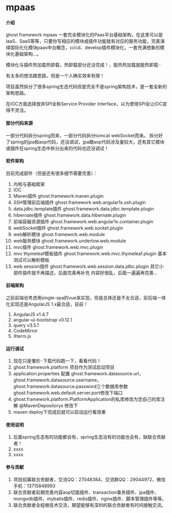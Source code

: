 # mpaas

#### 介绍
ghost framework mpaas 一套完全模块化的Paas平台基础架构，在这里可以是IaaS、SaaS等等，只要你写相应的模块或插件功能就有对应的服务功能，完美演绎国际化化模块paas中台概念，ci/cd、develop插件模块化，一套充满想象的模块化基础架构...。

模块化与插件热加载热卸载，热卸载部分还没完成！，能热热加载就能热卸载··

有太多的想法跟思路，但是一个人确实效率有限！

项目虽然拆分了很多spring生态代码但是完全不是spring架构技术，是一套全新的架构思路。

在IOC方面选择放弃SPI全称Service Provider Interface，以为使用SPI会让IOC变得不灵活。

#### 部分代码来源

一部分代码拆分spring而来，一部分代码拆分tomcat webSocket而来。
拆分好了spring的jpa和aop代码，还没调试，jpa跟aop代码涉及量较大，还有其它模块或插件在spring生态中拆分出来的代码也还没调试！

#### 软件架构
目前完成部件（但是还有很多细节需要完善）：
1.  内核与基础框架
2.  IOC
3.  Maven插件 ghost.framework.maven.plugin
4.  SSH管理前后端插件 ghost.framework.web.angular1x.ssh.plugin
5.  data.jdbc.template插件 ghost.framework.data.jdbc.template.plugin
6.  hibernate插件 ghost.framework.data.hibernate.plugin
7.  前端容器资源插件 ghost.framework.web.angular1x.container.plugin
8.  webSocket插件 ghost.framework.web.socket.plugin
9.  web解析模块 ghost.framework.web.module
10. web服务模块 ghost.framework.undertow.web.module
11. mvc插件 ghost.framework.web.mvc.plugin
12. mvc thymeleaf模板插件 ghost.framework.web.mvc.thymeleaf.plugin 基本测试可以解析模板
13. web session插件 ghost.framework.web.session.data.jdbc.plugin
其它小部件插件就不再描述，后面完善再补充
内容好很乱，后面一遍遍再完善...
#### 前端架构

之前前端也考虑用single-spa的vue来实现，但是总体还是不太合适，前后端一体化实现还是AngularJS 1.x最合适，目前！

1. AngularJS v1.4.7
2. angular-ui-bootstrap v0.12.1
3. query v3.5.1
4. CodeMirror 
5. Xterm.js

#### 运行调试

1.  现在只是雏形··下载代码跑一下，看看代码！
2.  ghost.framework.platform 项目作为测试启动项目
3.  application.properties 配置 ghost.framework.datasource.url，ghost.framework.datasource.username， 
    ghost.framework.datasource.password三个数据库参数
    ghost.framework.web.default.server.port修改下端口
4.  ghost.framework.platform.PlatformApplication的私库修改为您自己的库注解 @MavenDepositorys 修改下
5.  maven deploy下完成后就可以启动运行看效果
#### 使用说明

1.  后面spring生态有的功能都会有，spring生态没有的功能也会有，缺联合贡献者！
2.  xxxx
3.  xxxx

#### 参与贡献

1.  项目招募联合贡献者，交流QQ：27048384，交流群QQ：29044972，微信手机：13715848993
2.  联合贡献者前期完善内容aop切面插件、transaction事务插件、jpa插件、mongodb插件、mybatis插件、redis插件、nginx插件、脚本管理插件等等。
3.  联合贡献者全程做技术交流，期望能够有深圳的联合贡献者有时间接触交流。
